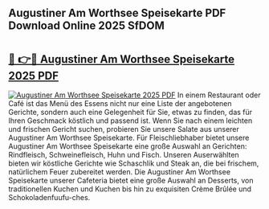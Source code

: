 ## Augustiner Am Worthsee Speisekarte PDF Download Online 2025 SfDOM

# <h2><a href="http://gc7lyro.nevu.top/?p=Augustiner+Am+Worthsee+Speisekarte">🔗 👉🔴 Augustiner Am Worthsee Speisekarte 2025 PDF</a></h2>

[![Augustiner Am Worthsee Speisekarte 2025 PDF](https://i.imgur.com/dBaPXMq.png)](http://gc7lyro.nevu.top/?p=Augustiner+Am+Worthsee+Speisekarte)
In einem Restaurant oder Café ist das Menü des Essens nicht nur eine Liste der angebotenen Gerichte, sondern auch eine Gelegenheit für Sie, etwas zu finden, das für Ihren Geschmack köstlich und passend ist. Wenn Sie nach einem leichten und frischen Gericht suchen, probieren Sie unsere Salate aus unserer Augustiner Am Worthsee Speisekarte. Für Fleischliebhaber bietet unsere Augustiner Am Worthsee Speisekarte eine große Auswahl an Gerichten: Rindfleisch, Schweinefleisch, Huhn und Fisch. Unseren Auserwählten bieten wir köstliche Gerichte wie Schaschlik und Steak an, die bei frischem, natürlichem Feuer zubereitet werden. Die Augustiner Am Worthsee Speisekarte unserer Cafeteria bietet eine große Auswahl an Desserts, von traditionellen Kuchen und Kuchen bis hin zu exquisiten Crème Brûlée und Schokoladenfuufu-ches.
